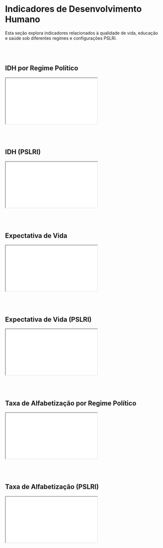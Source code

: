 # Indicadores de Desenvolvimento Humano

Esta seção explora indicadores relacionados à qualidade de vida, educação e saúde sob diferentes regimes e configurações PSLRI.

<br><br>

## IDH por Regime Político
<iframe src="assets/graficos_html/fig_idh_regime_politico.html"></iframe>

<br><br>

## IDH (PSLRI)
<iframe src="assets/graficos_html/fig_idh_pslri.html"></iframe>

<br><br>

## Expectativa de Vida
<iframe src="assets/graficos_html/fig_expectativa_vida.html"></iframe>

<br><br>

## Expectativa de Vida (PSLRI)
<iframe src="assets/graficos_html/fig_expectativa_vida_pslri.html"></iframe>

<br><br>

## Taxa de Alfabetização por Regime Político
<iframe src="assets/graficos_html/fig_alfabetizacao_politico.html"></iframe>

<br><br>

## Taxa de Alfabetização (PSLRI)
<iframe src="assets/graficos_html/fig_alfabetizacao_pslri.html"></iframe>
